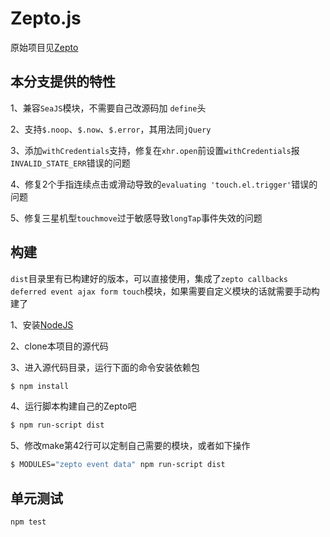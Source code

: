 # Zepto.js

原始项目见[Zepto](https://github.com/madrobby/zepto)

## 本分支提供的特性

1、兼容`SeaJS`模块，不需要自己改源码加 `define`头

2、支持`$.noop`、`$.now`、`$.error`，其用法同`jQuery`

3、添加`withCredentials`支持，修复在`xhr.open`前设置`withCredentials`报`INVALID_STATE_ERR`错误的问题

4、修复2个手指连续点击或滑动导致的`evaluating 'touch.el.trigger'`错误的问题

5、修复三星机型`touchmove`过于敏感导致`longTap`事件失效的问题

## 构建

`dist`目录里有已构建好的版本，可以直接使用，集成了`zepto callbacks deferred event ajax form touch`模块，如果需要自定义模块的话就需要手动构建了

1、安装[NodeJS](http://nodejs.org/)

2、clone本项目的源代码

3、进入源代码目录，运行下面的命令安装依赖包

~~~ sh
$ npm install
~~~

4、运行脚本构建自己的Zepto吧

~~~ sh
$ npm run-script dist
~~~

5、修改make第42行可以定制自己需要的模块，或者如下操作

~~~ sh
$ MODULES="zepto event data" npm run-script dist
~~~

## 单元测试

~~~ sh
npm test
~~~
